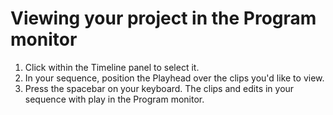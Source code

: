# Viewing your project in the Program monitor

1. Click within the Timeline panel to select it. 
2. In your sequence, position the Playhead over the clips you'd like to view. 
3. Press the spacebar on your keyboard. The clips and edits in your sequence with play in the Program monitor. 

